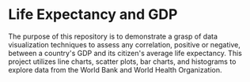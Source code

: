 # Life Expectancy and GDP

The purpose of this repository is to demonstrate a grasp of data visualization techniques to assess any correlation, positive or negative, between a country's GDP and its citizen's average life expectancy. This project utilizes line charts, scatter plots, bar charts, and histograms to explore data from the World Bank and World Health Organization.

